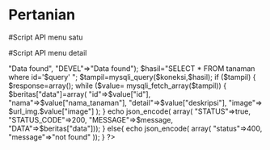 # Pertanian

#Script API menu satu

<?php
	
include"koneksi.php";

$url_img="http://192.168.43.166/ta_dara/images/";

$hasil="SELECT * FROM tanaman ";
$tampil=mysqli_query($koneksi,$hasil);
if ($tampil) {
	$response=array();


	while ($row= mysqli_fetch_array($tampil)) {
		$item=array();


		$item["id"]=$row["id"];
		$item["nama"]=$row["nama_tanaman"];
		$item["image"]=$url_img.$row["image"];

		array_push($response, $item);

	}

}

	else{
		$response["sukses"] =0;
		$response["pesan"] ="No Items Found";

	}
echo json_encode($response);

?>


#Script API menu detail

<?php
	
include"koneksi.php";
$query= $_GET['id'];

$url_img="http://192.168.43.166/ta_dara/images/";
$message=array(
			"PROD"=>"Data found",
			"DEVEL"=>"Data found");

$hasil="SELECT * FROM tanaman where id='$query' ";
$tampil=mysqli_query($koneksi,$hasil);
if ($tampil) {
	$response=array();


	while ($value= mysqli_fetch_array($tampil)) {
$beritas["data"]=array(

			"id"=>$value["id"],
			"nama"=>$value["nama_tanaman"],
			"detail"=>$value["deskripsi"],
			"image"=> $url_img.$value["image"]
			);


	}

	
echo json_encode(
		array(
			"STATUS"=>true,
			"STATUS_CODE"=>200,
			"MESSAGE"=>$message,
			"DATA"=>$beritas["data"]));

	
}

	else{
		echo json_encode(
		array(
			"status"=>400,
			"message"=>"not found"
			));

	}
?>
